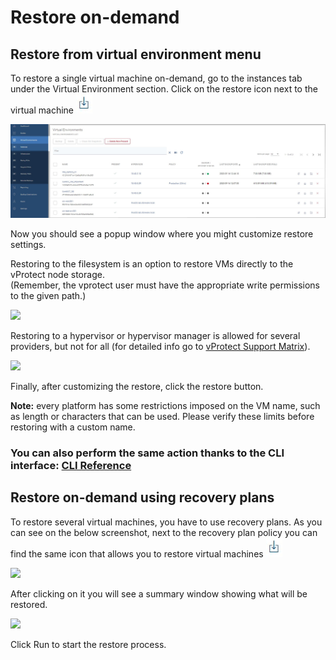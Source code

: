 # Restore on-demand

## Restore from virtual environment menu

To restore a single virtual machine on-demand, go to the instances tab under the Virtual Environment section. Click on the restore icon next to the virtual machine ![](../../../.gitbook/assets/icon-restore%20%281%29%20%283%29%20%283%29%20%284%29%20%284%29%20%284%29.jpg)

![](../../../.gitbook/assets/instances%20%282%29%20%283%29%20%283%29%20%283%29%20%281%29%20%283%29.jpg)

Now you should see a popup window where you might customize restore settings.

Restoring to the filesystem is an option to restore VMs directly to the vProtect node storage.  
\(Remember, the vprotect user must have the appropriate write permissions to the given path.\)

![](../../../.gitbook/assets/instances-restore-on-demand-restore-window-filesystem.jpg)

Restoring to a hypervisor or hypervisor manager is allowed for several providers, but not for all \(for detailed info go to [vProtect Support Matrix](../../../planning/vprotect-support-matrix.md)\).

![](../../../.gitbook/assets/instances-restore-on-demand-restore-window-hypervisor.jpg)

Finally, after customizing the restore, click the restore button.

**Note:** every platform has some restrictions imposed on the VM name, such as length or characters that can be used. Please verify these limits before restoring with a custom name.

### You can also perform the same action thanks to the CLI interface: [CLI Reference](restore-on-demand.md)

## Restore on-demand using recovery plans

To restore several virtual machines, you have to use recovery plans. As you can see on the below screenshot, next to the recovery plan policy you can find the same icon that allows you to restore virtual machines ![](../../../.gitbook/assets/icon-restore%20%281%29%20%283%29%20%283%29%20%284%29%20%284%29%20%284%29%20%281%29.jpg)

![](../../../.gitbook/assets/instances-restore-on-demand-recovery-plans.jpg)

After clicking on it you will see a summary window showing what will be restored.

![](../../../.gitbook/assets/instances-restore-on-demand-recovery-plans-window.jpg)

Click Run to start the restore process.

